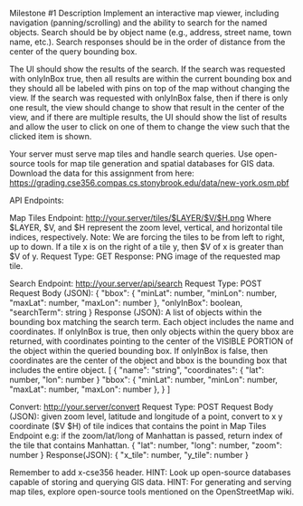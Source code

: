 Milestone #1
Description
Implement an interactive map viewer, including navigation (panning/scrolling) and the ability to search for the named objects.  Search should be by object name (e.g., address, street name, town name, etc.).  Search responses should be in the order of distance from the center of the query bounding box.

The UI should show the results of the search.  If the search was requested with onlyInBox true, then all results are within the current bounding box and they should all be labeled with pins on top of the map without changing the view.  If the search was requested with onlyInBox false, then if there is only one result, the view should change to show that result in the center of the view, and if there are multiple results, the UI should show the list of results and allow the user to click on one of them to change the view such that the clicked item is shown.

Your server must serve map tiles and handle search queries. Use open-source tools for map tile generation and spatial databases for GIS data.  Download the data for this assignment from here: https://grading.cse356.compas.cs.stonybrook.edu/data/new-york.osm.pbf

API Endpoints:

Map Tiles Endpoint: http://your.server/tiles/$LAYER/$V/$H.png
Where $LAYER, $V, and $H represent the zoom level, vertical, and horizontal tile indices, respectively. 
Note: We are forcing the tiles to be from left to right, up to down. If a tile x is on the right of a tile y, then $V of x is greater than $V of y.
Request Type: GET
Response: PNG image of the requested map tile.

Search Endpoint: http://your.server/api/search
Request Type: POST
Request Body (JSON):
{
  "bbox": {
    "minLat": number,
    "minLon": number,
    "maxLat": number,
    "maxLon": number
  },
  "onlyInBox": boolean,
  "searchTerm": string
}
Response (JSON): A list of objects within the bounding box matching the search term. Each object includes the name and coordinates.  If onlyInBox is true, then only objects within the query bbox are returned, with coordinates pointing to the center of the VISIBLE PORTION of the object within the queried bounding box.  If onlyInBox is false, then coordinates are the center of the object and bbox is the bounding box that includes the entire object.
[
  {
    "name": "string",
    "coordinates": {
      "lat": number,
      "lon": number
    }
    "bbox": {
      "minLat": number,
      "minLon": number,
      "maxLat": number,
      "maxLon": number
    },
  }
]

Convert: http://your.server/convert
Request Type: POST
Request Body (JSON): given zoom level, latitude and longitude of a point, convert to x y coordinate ($V $H) of tile indices that contains the point in Map Tiles Endpoint
e.g: if the zoom/lat/long of Manhattan is passed, return index of the tile that contains Manhattan.
{
  "lat": number,
  "long": number,
  "zoom": number
}
Response(JSON): 
{
  "x_tile": number,
  "y_tile": number
}


Remember to add x-cse356 header.
HINT: Look up open-source databases capable of storing and querying GIS data.
HINT: For generating and serving map tiles, explore open-source tools mentioned on the OpenStreetMap wiki.
